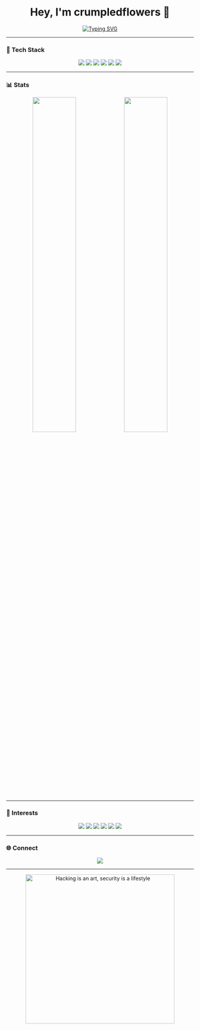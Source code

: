 <h1 align="center">Hey, I'm crumpledflowers 🌸</h1>

<p align="center">
  <a href="https://github.com/crumpledflowers">
    <img src="https://readme-typing-svg.demolab.com?font=Fira+Code&size=22&pause=1000&color=f9689d&center=true&vCenter=true&width=500&lines=tutorial+copy-paster;arduino+tinkerer;web+dev+in+progress;breaking+things+on+purpose;vibing+with+console.logs" alt="Typing SVG" />
  </a>
</p>

---

### 🧰 Tech Stack
<p align="center">
  <img src="https://img.shields.io/badge/TypeScript-000000?style=flat&logo=typescript&logoColor=f9689d"/>
  <img src="https://img.shields.io/badge/JavaScript-000000?style=flat&logo=javascript&logoColor=f9689d"/>
  <img src="https://img.shields.io/badge/React-000000?style=flat&logo=react&logoColor=f9689d"/>
  <img src="https://img.shields.io/badge/HTML5-000000?style=flat&logo=html5&logoColor=f9689d"/>
  <img src="https://img.shields.io/badge/CSS3-000000?style=flat&logo=css3&logoColor=f9689d"/>
  <img src="https://img.shields.io/badge/Arduino-000000?style=flat&logo=arduino&logoColor=f9689d"/>
</p>

---

### 📊 Stats
<p align="center">
  <img src="https://github-readme-stats.vercel.app/api?username=crumpledflowers&show_icons=true&theme=radical&hide_title=true&hide_border=true" width="48%" />
  <img src="https://streak-stats.demolab.com?user=crumpledflowers&theme=radical&hide_border=true" width="48%" />
</p>

---

### 🧠 Interests
<p align="center">
  <img src="https://img.shields.io/badge/Linux-000000?style=flat&logo=linux&logoColor=f9689d"/>
  <img src="https://img.shields.io/badge/Burp%20Suite-000000?style=flat&logo=burpsuite&logoColor=f9689d"/>
  <img src="https://img.shields.io/badge/Wireshark-000000?style=flat&logo=wireshark&logoColor=f9689d"/>
  <img src="https://img.shields.io/badge/Python-000000?style=flat&logo=python&logoColor=f9689d"/>
  <img src="https://img.shields.io/badge/Go-000000?style=flat&logo=go&logoColor=f9689d"/>
  <img src="https://img.shields.io/badge/Node.js-000000?style=flat&logo=node.js&logoColor=f9689d"/>
</p>

---

### 🌐 Connect
<p align="center">
  <a href="https://x.com/r0sen_r0sen">
    <img src="https://img.shields.io/badge/𝑅𝑜𝓈𝑒♱-000000?style=for-the-badge&logo=X&logoColor=f9689d" />
  </a>
</p>

---

<p align="center">
  <img src="https://see.fontimg.com/api/renderfont4/z8mYw/eyJyIjoiZnMiLCJoIjo1NCwidyI6MTI1MCwiZnMiOjQzLCJmZ2MiOiIjZjk2ODlkIiwiYmdjIjoiIzAwMDAwMCIsInQiOjF9/SGFja2luZyBpcyBhbiBhcnQsIHNlY3VyaXR5IGlzIGEgbGlmZXN0eWxl/karasha.png" width="400" alt="Hacking is an art, security is a lifestyle">
</p>
